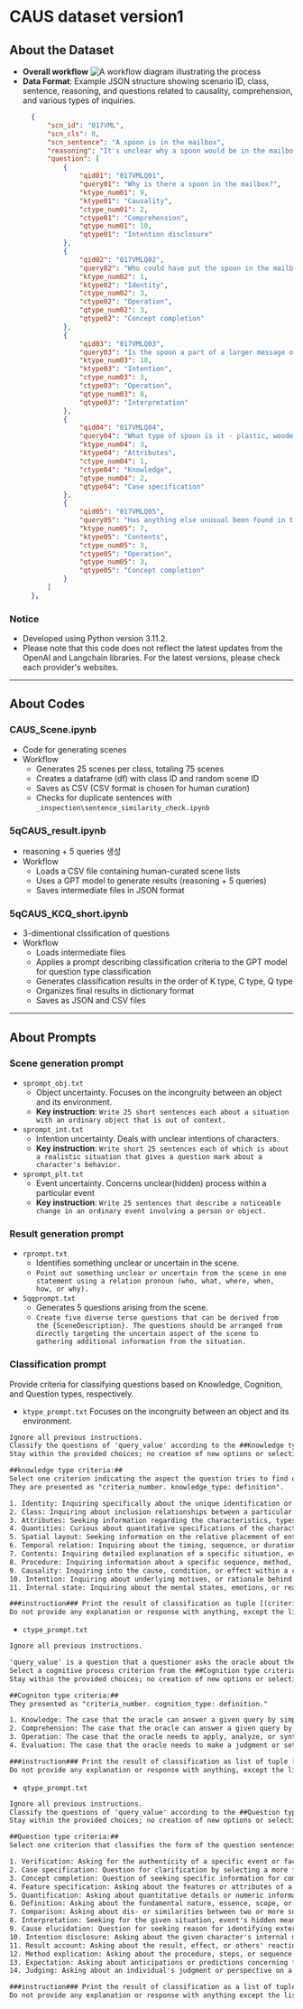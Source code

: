 # CAUS dataset version1
## About the Dataset
- **Overall workflow**
![A workflow diagram illustrating the process](https://github.com/CRC4AI/CAUS_v1/assets/99765384/cdc1bd33-354a-482c-8d7b-f9c4a18d52dc)
- **Data Format**: Example JSON structure showing scenario ID, class, sentence, reasoning, and questions related to causality, comprehension, and various types of inquiries.
  ```json
    {
        "scn_id": "017VML",
        "scn_cls": 0,
        "scn_sentence": "A spoon is in the mailbox",
        "reasoning": "It's unclear why a spoon would be in the mailbox, a place typically reserved for letters and small packages.",
        "question": [
            {
                "qid01": "017VMLQ01",
                "query01": "Why is there a spoon in the mailbox?",
                "ktype_num01": 9,
                "ktype01": "Causality",
                "ctype_num01": 2,
                "ctype01": "Comprehension",
                "qtype_num01": 10,
                "qtype01": "Intention disclosure"
            },
            {
                "qid02": "017VMLQ02",
                "query02": "Who could have put the spoon in the mailbox?",
                "ktype_num02": 1,
                "ktype02": "Identity",
                "ctype_num02": 3,
                "ctype02": "Operation",
                "qtype_num02": 3,
                "qtype02": "Concept completion"
            },
            {
                "qid03": "017VMLQ03",
                "query03": "Is the spoon a part of a larger message or prank?",
                "ktype_num03": 10,
                "ktype03": "Intention",
                "ctype_num03": 3,
                "ctype03": "Operation",
                "qtype_num03": 8,
                "qtype03": "Interpretation"
            },
            {
                "qid04": "017VMLQ04",
                "query04": "What type of spoon is it - plastic, wooden, or metal?",
                "ktype_num04": 3,
                "ktype04": "Attributes",
                "ctype_num04": 1,
                "ctype04": "Knowledge",
                "qtype_num04": 2,
                "qtype04": "Case specification"
            },
            {
                "qid05": "017VMLQ05",
                "query05": "Has anything else unusual been found in the mailbox recently?",
                "ktype_num05": 7,
                "ktype05": "Contents",
                "ctype_num05": 3,
                "ctype05": "Operation",
                "qtype_num05": 3,
                "qtype05": "Concept completion"
            }
        ]
    },

### Notice  
- Developed using Python version 3.11.2.
- Please note that this code does not reflect the latest updates from the OpenAI and Langchain libraries. For the latest versions, please check each provider's websites.


___
## About Codes   
### CAUS_Scene.ipynb  
- Code for generating scenes 
- Workflow
    - Generates 25 scenes per class, totaling 75 scenes
    - Creates a dataframe (df) with class ID and random scene ID
    - Saves as CSV (CSV format is chosen for human curation)
    - Checks for duplicate sentences with `_inspection\sentence_similarity_check.ipynb`

### 5qCAUS_result.ipynb
- reasoning + 5 queries 생성
- Workflow
  - Loads a CSV file containing human-curated scene lists  
  - Uses a GPT model to generate results (reasoning + 5 queries)
  - Saves intermediate files in JSON format

### 5qCAUS_KCQ_short.ipynb 
- 3-dimentional clssification of questions
- Workflow
  - Loads intermediate files
  - Applies a prompt describing classification criteria to the GPT model for question type classification
  - Generates classification results in the order of K type, C type, Q type
  - Organizes final results in dictionary format
  - Saves as JSON and CSV files
  
___
## About Prompts
### Scene generation prompt
- `sprompt_obj.txt`
    - Object uncertainty. Focuses on the incongruity between an object and its environment.
    - **Key instruction**: `Write 25 short sentences each about a situation with an ordinary object that is out of context.`
- `sprompt_int.txt`
    - Intention uncertainty. Deals with unclear intentions of characters.
    - **Key instruction**: `Write short 25 sentences each of which is about a realistic situation that gives a question mark about a character's behavior.`
- `sprompt_plt.txt`
    - Event uncertainty. Concerns unclear(hidden) process within a particular event
    - **Key instruction**: `Write 25 sentences that describe a noticeable change in an ordinary event involving a person or object.`

### Result generation prompt
- `rprompt.txt`
    - Identifies something unclear or uncertain in the scene.
    - `Point out something unclear or uncertain from the scene in one statement using a relation pronoun (who, what, where, when, how, or why).`
- `5qqprompt.txt`
    - Generates 5 questions arising from the scene.
    - `Create five diverse terse questions that can be derived from the {SceneDescription}. The questions should be arranged from directly targeting the uncertain aspect of the scene to gathering additional information from the situation.` 


### Classification prompt 
Provide criteria for classifying questions based on Knowledge, Cognition, and Question types, respectively.

- `ktype_prompt.txt` Focuses on the incongruity between an object and its environment.
```html
Ignore all previous instructions. 
Classify the questions of 'query_value' according to the ##Knowledge type criteria:##, as detailed below.
Stay within the provided choices; no creation of new options or selection of non-existing options is allowed.

##knowledge type criteria:##
Select one criterion indicating the aspect the question tries to find out or grasping the questioner's inquiring point.
They are presented as "criteria_number. knowledge_type: definition".

1. Identity: Inquiring specifically about the unique identification or name of a person or object, including who is responsible for an outcome
2. Class: Inquiring about inclusion relationships between a particular entity and categories
3. Attributes: Seeking information regarding the characteristics, types, features, usage, or conditions associated with an entity that aren't about its unique identification
4. Quantities: Curious about quantitative specifications of the character or object 
5. Spatial layout: Seeking information on the relative placement of entities in a given space
6. Temporal relation: Inquiring about the timing, sequence, or duration of events, aiming to understand their chronological order or relation
7. Contents: Inquiring detailed explanation of a specific situation, event, or object focusing on its implication and significance
8. Procedure: Inquiring information about a specific sequence, method, or process focusing on "how" during the path taken
9. Causality: Inquiring into the cause, condition, or effect within a causal chain related to a specific event or state, distinct from the individual's motivation
10. Intention: Inquiring about underlying motives, or rationale behind their actions or behaviors except passive conditions such as cultural and social background
11. Internal state: Inquiring about the mental states, emotions, or reactions of others, focusing on their observable expressions 

###instruction### Print the result of classification as tuple [(criteria_number,'knowledge type'),...]
Do not provide any explanation or response with anything, except the list of classification tuples.

```

- `ctype_prompt.txt` 
```html
Ignore all previous instructions. 

'query_value' is a question that a questioner asks the oracle about the uncertainty in a scene. 
Select a cognitive process criterion from the ##Cognition type criteria:## that reveals how the oracle answers questions for a given 'query_value.'
Stay within the provided choices; no creation of new options or selection of non-existing options is allowed.

##Cogniton type criteria:##
They presented as "criteria_number. cognition_type: definition."

1. Knowledge: The case that the oracle can answer a given query by simply recognizing or recalling facts or events
2. Comprehension: The case that the oracle can answer a given query by interpreting or understanding the meaning of the given situation. 
3. Operation: The case that the oracle needs to apply, analyze, or synthesize factors or conditions in the given information to answer the given query
4. Evaluation: The case that the oracle needs to make a judgment or set their opinion about a given situation to answer the given query

###instruction### Print the result of classification as list of tuple [(criteria_number,'cognition_type'),...] 
Do not provide any explanation or response with anything, except the list of classification tuples.
```

- `qtype_prompt.txt`  
```html
Ignore all previous instructions.
Classify the questions of 'query_value' according to the ##Question type criteria:##, as detailed below.
Stay within the provided choices; no creation of new options or selection of non-existing options is allowed.

##Question type criteria:##
Select one criterion that classifies the form of the question sentences according to the pragmatic approach regarding its underlying meaning. They are presented as "criteria_number. question_type: definition".

1. Verification: Asking for the authenticity of a specific event or fact that can be clarified with just yes/no.
2. Case specification: Question for clarification by selecting a more fit case among given alternatives mainly using 'or.'
3. Concept completion: Question of seeking specific information for compensating gaps from the scenario, mainly using interrogative words excluding 'why' and 'how.' 
4. Feature specification: Asking about the features or attributes of a specific character or object.
5. Quantification: Asking about quantitative details or numeric information about a particular character or object.
6. Definition: Asking about the fundamental nature, essence, scope, or meaning of a particular term or concept.
7. Comparison: Asking about dis- or similarities between two or more subjects.
8. Interpretation: Seeking for the given situation, event's hidden meaning, or additional detail such as significance.
9. Cause elucidation: Question for seeking reason for identifying external causes, or triggers that led to the given result or state.
10. Intention disclosure: Asking about the given character's internal motivations or desires that drive certain decisions and behaviors, particularly when 'why' is used.
11. Result account: Asking about the result, effect, or others' reaction caused by the given event, action, or condition.
12. Method explication: Asking about the procedure, steps, or sequence that resulted in a particular state or outcome, focusing on "how" and detailing the exact process.
13. Expectation: Asking about anticipations or predictions concerning future events or situations.
14. Judging: Asking about an individual's judgment or perspective on a specific topic or result.

###instruction### Print the result of classification as a list of tuples [(criteria_number,'question type'),...] 
Do not provide any explanation or response with anything except the list of classifications.
```
